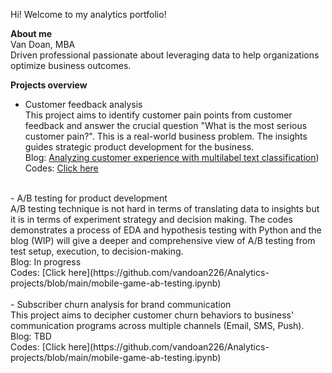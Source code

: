 Hi! Welcome to my analytics portfolio!

**About me** <br>
	Van Doan, MBA <br>
	Driven professional passionate about leveraging data to help organizations optimize business outcomes.

**Projects overview**
- Customer feedback analysis <br>
This project aims to identify customer pain points from customer feedback and answer the crucial question "What is the most serious customer pain?". This is a real-world business problem. The insights guides strategic product development for the business. <br>
  Blog: [Analyzing customer experience with multilabel text classification](https://medium.com/@vandoan226/analyzing-customer-experience-with-multilabel-text-classification-545e80eb12d0)) <br>
	Codes: [Click here](https://github.com/vandoan226/Analytics-projects/blob/main/customer-feedback.ipynb) <br>
 <br>
- A/B testing for product development <br>
A/B testing technique is not hard in terms of translating data to insights but it is in terms of experiment strategy and decision making. The codes demonstrates a process of EDA and hypothesis testing with Python and the blog (WIP) will give a deeper and comprehensive view of A/B testing from test setup, execution, to decision-making. <br>
  Blog: In progress <br>
  Codes: [Click here](https://github.com/vandoan226/Analytics-projects/blob/main/mobile-game-ab-testing.ipynb) <br>
  <br>
- Subscriber churn analysis for brand communication <br>
This project aims to decipher customer churn behaviors to business' communication programs across multiple channels (Email, SMS, Push).
Blog: TBD <br>
Codes: [Click here](https://github.com/vandoan226/Analytics-projects/blob/main/mobile-game-ab-testing.ipynb) <br>
  <br>

